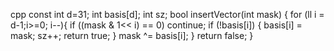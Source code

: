 cpp
const int d=31;
int basis[d];
int sz;
bool insertVector(int mask) {
    for (ll i = d-1;i>=0; i--){
        if ((mask & 1<< i) == 0) continue;
        if (!basis[i]) {
            basis[i] = mask;
            sz++;
            return true;
        }
        mask ^= basis[i];
    }
    return false;
}
